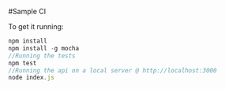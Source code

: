 #Sample CI

To get it running:
```javascript
npm install
npm install -g mocha
//Running the tests
npm test
//Running the api on a local server @ http://localhost:3000
node index.js
```
